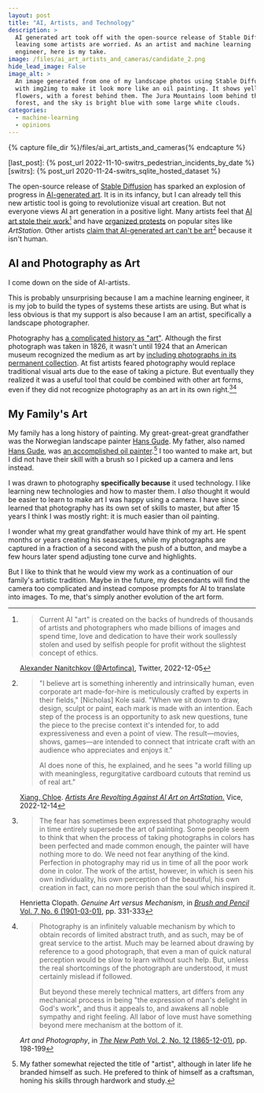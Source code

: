 ```yaml
---
layout: post
title: "AI, Artists, and Technology"
description: >
  AI generated art took off with the open-source release of Stable Diffusion,
  leaving some artists are worried. As an artist and machine learning
  engineer, here is my take.
image: /files/ai_art_artists_and_cameras/candidate_2.png
hide_lead_image: False
image_alt: >
  An image generated from one of my landscape photos using Stable Diffusion
  with img2img to make it look more like an oil painting. It shows yellow
  flowers, with a forest behind them. The Jura Mountains loom behind the
  forest, and the sky is bright blue with some large white clouds.
categories: 
  - machine-learning
  - opinions
---
```


{% capture file_dir %}/files/ai_art_artists_and_cameras{% endcapture %}

[last_post]: {% post_url 2022-11-10-switrs_pedestrian_incidents_by_date %}
[switrs]: {% post_url 2020-11-24-switrs_sqlite_hosted_dataset %}

The open-source release of [Stable Diffusion][sd] has sparked an explosion of
progress in [AI-generated art][ai_art]. It is in its infancy, but I can already tell
this new artistic tool is going to revolutionize visual art creation. But not
everyone views AI art generation in a positive light. Many artists feel that
[AI art stole their work][stolen][^stolen_quote] and have [organized
protests][anti] on popular sites like _ArtStation_. Other artists [claim that
AI-generated art can't be art][not_art][^not_art_quote] because it isn't
human.

[sd]: https://en.wikipedia.org/wiki/Stable_Diffusion
[ai_art]: https://en.wikipedia.org/wiki/Artificial_intelligence_art
[stolen]: https://twitter.com/Artofinca/status/1599730391698485248
[anti]: https://arstechnica.com/information-technology/2022/12/artstation-artists-stage-mass-protest-against-ai-generated-artwork/
[not_art]: https://www.vice.com/en/article/ake9me/artists-are-revolt-against-ai-art-on-artstation

[^stolen_quote]:
    > Current AI "art" is created on the backs of hundreds of thousands of
    > artists and photographers who made billions of images and spend time,
    > love and dedication to have their work soullessly stolen and used by
    > selfish people for profit without the slightest concept of ethics.

    [Alexander Nanitchkov (@Artofinca)][stolen], Twitter, 2022-12-05

[^not_art_quote]:

    >"I believe art is something inherently and intrinsically human, even
    >corporate art made-for-hire is meticulously crafted by experts in their
    >fields," [Nicholas] Kole said. "When we sit down to draw, design, sculpt
    >or paint, each mark is made with an intention. Each step of the process
    >is an opportunity to ask new questions, tune the piece to the precise
    >context it's intended for, to add expressiveness and even a point of
    >view. The result—movies, shows, games—are intended to connect that
    >intricate craft with an audience who appreciates and enjoys it." 
    >
    >AI does none of this, he explained, and he sees "a world filling up with
    >meaningless, regurgitative cardboard cutouts that remind us of real art."

    [Xiang, Chloe][chloe]. [_Artists Are Revolting Against AI Art on
    ArtStation._][not_art] Vice, 2022-12-14

[chloe]: https://twitter.com/chloexiang

## AI and Photography as Art

I come down on the side of AI-artists.

This is probably unsurprising because I am a machine learning engineer, it is
my job to build the types of systems these artists are using. But what is less
obvious is that my support is also because I am an artist, specifically a
landscape photographer.

Photography has [a complicated history as "art"][jstor]. Although the first
photograph was taken in 1826, it wasn't until 1924 that an American museum
recognized the medium as art by [including photographs in its permanent
collection][as]. At fist artists feared photography would replace traditional
visual arts due to the ease of taking a picture. But eventually they realized
it was a useful tool that could be combined with other art forms, even if they
did not recognize photography as an art in its own
right.[^brush_and_pencil][^the_new_path]

[jstor]: https://daily.jstor.org/when-photography-was-not-art/

[as]: https://en.wikipedia.org/wiki/Alfred_Stieglitz

[^brush_and_pencil]: 
    > The fear has sometimes been expressed that photography would in time
    > entirely supersede the art of painting. Some people seem to think that
    > when the process of taking photographs in colors has been perfected and
    > made common enough, the painter will have nothing more to do. We need
    > not fear anything of the kind. Perfection in photography may rid us in
    > time of all the poor work done in color. The work of the artist,
    > however, in which is seen his own individuality, his own perception of
    > the beautiful, his own creation in fact, can no more perish than the
    > soul which inspired it.  

    Henrietta Clopath. _Genuine Art versus Mechanism_, in [_Brush and Pencil_
    Vol. 7, No. 6 (1901-03-01)][bap], pp. 331-333

[bap]: https://doi.org/10.2307/25505621

[^the_new_path]:
    > Photography is an infinitely valuable mechanism by which to obtain records
    > of limited abstract truth, and as such, may be of great service to the
    > artist. Much may be learned about drawing by reference to a good photograph,
    > that even a man of quick natural perception would be slow to learn without
    > such help. But, unless the real shortcomings of the photograph are
    > understood, it must certainly mislead if followed.
    >
    > But beyond these merely technical matters, art differs from any
    > mechanical process in being "the expression of man's delight in God's
    > work", and thus it appeals to, and awakens all noble sympathy and right
    > feeling. All labor of love must have something beyond mere mechanism at the
    > bottom of it.

    _Art and Photography_, in [_The New Path_ Vol. 2, No. 12
    (1865-12-01)][tnp], pp. 198-199

[tnp]: https://www.jstor.org/stable/20542505

## My Family's Art

My family has a long history of painting. My great-great-great grandfather was
the Norwegian landscape painter [Hans Gude][hans_gude]. My father, also named
[Hans Gude][hans_gude_2], was [an accomplished oil
painter][painter].[^hans_art] I too wanted to make art, but I did not have
their skill with a brush so I picked up a camera and lens instead.

[hans_gude]: https://en.wikipedia.org/wiki/Hans_Gude
[hans_gude_2]: https://www.hfgudeart.com/about2
[painter]: https://www.hfgudeart.com/

[^hans_art]:
    My father somewhat rejected the title of "artist", although in later life
    he branded himself as such. He prefered to think of himself as a
    craftsman, honing his skills through hardwork and study.

I was drawn to photography **specifically because** it used technology. I like
learning new technologies and how to master them. I _also_ thought it would be
easier to learn to make art I was happy using a camera. I have since learned
that photography has its own set of skills to master, but after 15 years I
think I was mostly right: it is much easier than oil painting.

I wonder what my great grandfather would have think of my art. He spent months
or years creating his seascapes, while my photographs are captured in a
fraction of a second with the push of a button, and maybe a few hours later
spend adjusting tone curve and highlights.

But I like to think that he would view my work as a continuation of our
family's artistic tradition. Maybe in the future, my descendants will find the
camera too complicated and instead compose prompts for AI to translate into
images. To me, that's simply another evolution of the art form.
